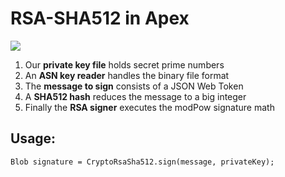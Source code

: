 # RSA-SHA512 in Apex

<img src="https://bigassforce.com/wp-content/uploads/rsa-sha-512-small-num.png" />

<ol>
  <li>Our <strong>private key file</strong> holds secret prime numbers</li>
  <li>An <strong>ASN key reader</strong> handles the binary file format</li>
  <li>The <strong>message to sign</strong> consists of a JSON Web Token</li>
  <li>A <strong>SHA512 hash</strong> reduces the message to a big integer</li>
  <li>Finally the <strong>RSA signer</strong> executes the modPow signature math</li>
</ol>

## Usage:

```
Blob signature = CryptoRsaSha512.sign(message, privateKey);
```
